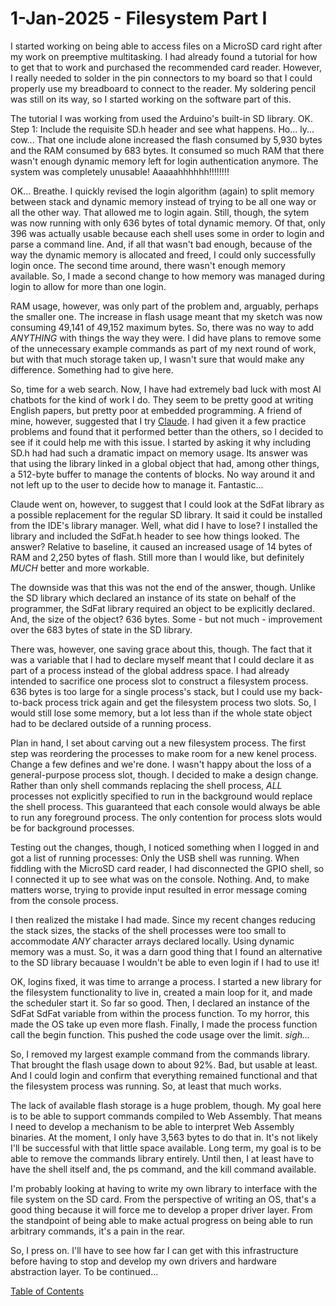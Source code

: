 # 1-Jan-2025 - Filesystem Part I

I started working on being able to access files on a MicroSD card right after my work on preemptive multitasking.  I had already found a tutorial for how to get that to work and purchased the recommended card reader.  However, I really needed to solder in the pin connectors to my board so that I could properly use my breadboard to connect to the reader.  My soldering pencil was still on its way, so I started working on the software part of this.

The tutorial I was working from used the Arduino's built-in SD library.  OK.  Step 1:  Include the requisite SD.h header and see what happens.  Ho...  ly...  cow...  That one include alone increased the flash consumed by 5,930 bytes and the RAM consumed by 683 bytes.  It consumed so much RAM that there wasn't enough dynamic memory left for login authentication anymore.  The system was completely unusable!  Aaaaahhhhhh!!!!!!!!

OK...  Breathe.  I quickly revised the login algorithm (again) to split memory between stack and dynamic memory instead of trying to be all one way or all the other way.  That allowed me to login again.  Still, though, the sytem was now running with only 636 bytes of total dynamic memory.  Of that, only 396 was actually usable because each shell uses some in order to login and parse a command line.  And, if all that wasn't bad enough, because of the way the dynamic memory is allocated and freed, I could only successfully login once.  The second time around, there wasn't enough memory available.  So, I made a second change to how memory was managed during login to allow for more than one login.

RAM usage, however, was only part of the problem and, arguably, perhaps the smaller one.  The increase in flash usage meant that my sketch was now consuming 49,141 of 49,152 maximum bytes.  So, there was no way to add *ANYTHING* with things the way they were.  I did have plans to remove some of the unnecessary example commands as part of my next round of work, but with that much storage taken up, I wasn't sure that would make any difference.  Something had to give here.

So, time for a web search.  Now, I have had extremely bad luck with most AI chatbots for the kind of work I do.  They seem to be pretty good at writing English papers, but pretty poor at embedded programming.  A friend of mine, however, suggested that I try [Claude](https://claude.ai).  I had given it a few practice problems and found that it performed better than the others, so I decided to see if it could help me with this issue.  I started by asking it why including SD.h had had such a dramatic impact on memory usage.  Its answer was that using the library linked in a global object that had, among other things, a 512-byte buffer to manage the contents of blocks.  No way around it and not left up to the user to decide how to manage it.  Fantastic...

Claude went on, however, to suggest that I could look at the SdFat library as a possible replacement for the regular SD library.  It said it could be installed from the IDE's library manager.  Well, what did I have to lose?  I installed the library and included the SdFat.h header to see how things looked.  The answer?  Relative to baseline, it caused an increased usage of 14 bytes of RAM and 2,250 bytes of flash.  Still more than I would like, but definitely *MUCH* better and more workable.

The downside was that this was not the end of the answer, though.  Unlike the SD library which declared an instance of its state on behalf of the programmer, the SdFat library required an object to be explicitly declared.  And, the size of the object?  636 bytes.  Some - but not much - improvement over the 683 bytes of state in the SD library.

There was, however, one saving grace about this, though.  The fact that it was a variable that I had to declare myself meant that I could declare it as part of a process instead of the global address space.  I had already intended to sacrifice one process slot to construct a filesystem process.  636 bytes is too large for a single process's stack, but I could use my back-to-back process trick again and get the filesystem process two slots.  So, I would still lose some memory, but a lot less than if the whole state object had to be declared outside of a running process.

Plan in hand, I set about carving out a new filesystem process.  The first step was reordering the processes to make room for a new kenel process.  Change a few defines and we're done.  I wasn't happy about the loss of a general-purpose process slot, though.  I decided to make a design change.  Rather than only shell commands replacing the shell process, *ALL* processes not explicitly specified to run in the background would replace the shell process.  This guaranteed that each console would always be able to run any foreground process.  The only contention for process slots would be for background processes.

Testing out the changes, though, I noticed something when I logged in and got a list of running processes:  Only the USB shell was running.  When fiddling with the MicroSD card reader, I had disconnected the GPIO shell, so I connected it up to see what was on the console.  Nothing.  And, to make matters worse, trying to provide input resulted in error message coming from the console process.

I then realized the mistake I had made.  Since my recent changes reducing the stack sizes, the stacks of the shell processes were too small to accommodate *ANY* character arrays declared locally.  Using dynamic memory was a must.  So, it was a darn good thing that I found an alternative to the SD library becauase I wouldn't be able to even login if I had to use it!

OK, logins fixed, it was time to arrange a process.  I started a new library for the filesystem functionality to live in, created a main loop for it, and made the scheduler start it.  So far so good.  Then, I declared an instance of the SdFat SdFat variable from within the process function.  To my horror, this made the OS take up even more flash.  Finally, I made the process function call the begin function.  This pushed the code usage over the limit.  *sigh...*

So, I removed my largest example command from the commands library.  That brought the flash usage down to about 92%.  Bad, but usable at least.  And I could login and confirm that everything remained functional and that the filesystem process was running.  So, at least that much works.

The lack of available flash storage is a huge problem, though.  My goal here is to be able to support commands compiled to Web Assembly.  That means I need to develop a mechanism to be able to interpret Web Assembly binaries.  At the moment, I only have 3,563 bytes to do that in.  It's not likely I'll be successful with that little space available.  Long term, my goal is to be able to remove the commands library entirely.  Until then, I at least have to have the shell itself and, the ps command, and the kill command available.

I'm probably looking at having to write my own library to interface with the file system on the SD card.  From the perspective of writing an OS, that's a good thing because it will force me to develop a proper driver layer.  From the standpoint of being able to make actual progress on being able to run arbitrary commands, it's a pain in the rear.

So, I press on.  I'll have to see how far I can get with this infrastructure before having to stop and develop my own drivers and hardware abstraction layer.  To be continued...

[Table of Contents](.)
